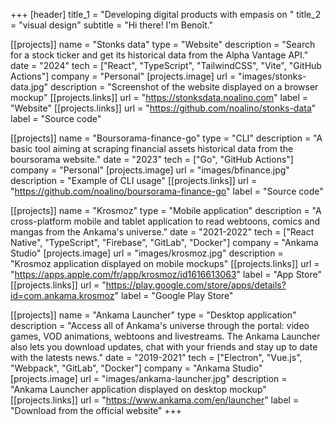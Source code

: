 +++
[header]
    title_1 = "Developing digital products with empasis on "
    title_2 = "visual design"
    subtitle = "Hi there! I'm Benoît."

[[projects]]
    name = "Stonks data"
    type = "Website"
    description = "Search for a stock ticker and get its historical data from the Alpha Vantage API."
    date = "2024"
    tech = ["React", "TypeScript", "TailwindCSS", "Vite", "GitHub Actions"]
    company = "Personal"
    [projects.image]
        url = "images/stonks-data.jpg"
        description = "Screenshot of the website displayed on a browser mockup"
    [[projects.links]]
        url = "https://stonksdata.noalino.com"
        label = "Website"
    [[projects.links]]
        url = "https://github.com/noalino/stonks-data"
        label = "Source code"

[[projects]]
    name = "Boursorama-finance-go"
    type = "CLI"
    description = "A basic tool aiming at scraping financial assets historical data from the boursorama website."
    date = "2023"
    tech = ["Go", "GitHub Actions"]
    company = "Personal"
    [projects.image]
        url = "images/bfinance.jpg"
        description = "Example of CLI usage"
    [[projects.links]]
        url = "https://github.com/noalino/boursorama-finance-go"
        label = "Source code"

[[projects]]
    name = "Krosmoz"
    type = "Mobile application"
    description = "A cross-platform mobile and tablet application to read webtoons, comics and mangas from the Ankama's universe."
    date = "2021-2022"
    tech = ["React Native", "TypeScript", "Firebase", "GitLab", "Docker"]
    company = "Ankama Studio"
    [projects.image]
        url = "images/krosmoz.jpg"
        description = "Krosmoz application displayed on mobile mockups"
    [[projects.links]]
        url = "https://apps.apple.com/fr/app/krosmoz/id1616613063"
        label = "App Store"
    [[projects.links]]
        url = "https://play.google.com/store/apps/details?id=com.ankama.krosmoz"
        label = "Google Play Store"

[[projects]]
    name = "Ankama Launcher"
    type = "Desktop application"
    description = "Access all of Ankama's universe through the portal: video games, VOD animations, webtoons and livestreams. The Ankama Launcher also lets you download updates, chat with your friends and stay up to date with the latests news."
    date = "2019-2021"
    tech = ["Electron", "Vue.js", "Webpack", "GitLab", "Docker"]
    company = "Ankama Studio"
    [projects.image]
        url = "images/ankama-launcher.jpg"
        description = "Ankama Launcher application displayed on desktop mockup"
    [[projects.links]]
        url = "https://www.ankama.com/en/launcher"
        label = "Download from the official website"
+++
